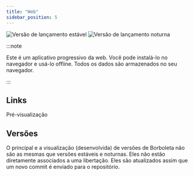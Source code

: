 ```yaml
---
title: "Web"
sidebar_position: 5
---
```


![Versão de lançamento estável](https://img.shields.io/badge/dynamic/yaml?color=c4840d&label=Stable&query=%24.version&url=https%3A%2F%2Fraw.githubusercontent.com%2FLinwoodDev%2Fbutterfly%2Fstable%2Fapp%2Fpubspec.yaml&style=for-the-badge) ![Versão de lançamento noturna](https://img.shields.io/badge/dynamic/yaml?color=f7d28c&label=Nightly&query=%24.version&url=https%3A%2F%2Fraw.githubusercontent.com%2FLinwoodDev%2Fbutterfly%2Fnightly%2Fapp%2Fpubspec.yaml&style=for-the-badge)

:::note

Este é um aplicativo progressivo da web. Você pode instalá-lo no navegador e usá-lo offline. Todos os dados são armazenados no seu navegador.

:::


## Links

<div className="row margin-bottom--lg padding--sm">
<Link className="button button--outline button--info button--lg margin--sm" href="https://butterfly.linwood.dev">
  Pré-visualização
</Link>
<Link className="button button--outline button--danger button--lg margin--sm" href="https://preview.butterfly.linwood.dev">

</Link>
</div>

## Versões

O principal e a visualização (desenvolvida) de versões de Borboleta não são as mesmas que versões estáveis e noturnas. Eles não estão diretamente associados a uma libertação. Eles são atualizados assim que um novo commit é enviado para o repositório.
